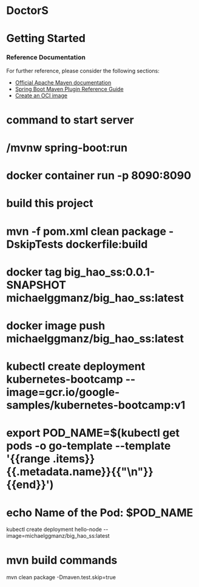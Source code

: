 # DoctorS

# Getting Started

### Reference Documentation
For further reference, please consider the following sections:

* [Official Apache Maven documentation](https://maven.apache.org/guides/index.html)
* [Spring Boot Maven Plugin Reference Guide](https://docs.spring.io/spring-boot/docs/2.3.3.RELEASE/maven-plugin/reference/html/)
* [Create an OCI image](https://docs.spring.io/spring-boot/docs/2.3.3.RELEASE/maven-plugin/reference/html/#build-image)

# command to start server
# /mvnw spring-boot:run

# docker container run -p 8090:8090

# build this project
# mvn -f pom.xml clean package -DskipTests dockerfile:build

# docker tag big_hao_ss:0.0.1-SNAPSHOT michaelggmanz/big_hao_ss:latest
# docker image push michaelggmanz/big_hao_ss:latest

# kubectl create deployment kubernetes-bootcamp --image=gcr.io/google-samples/kubernetes-bootcamp:v1

# export POD_NAME=$(kubectl get pods -o go-template --template '{{range .items}}{{.metadata.name}}{{"\n"}}{{end}}')
# echo Name of the Pod: $POD_NAME

kubectl create deployment hello-node --image=michaelggmanz/big_hao_ss:latest

# mvn build commands
mvn clean package -Dmaven.test.skip=true